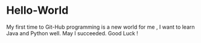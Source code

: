 # Hello-World
My first time to Git-Hub
programming is a new world for me , I want to learn Java and Python well. May I succeeded.
Good Luck !
